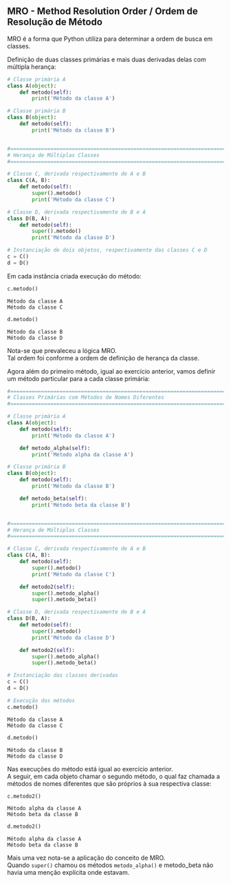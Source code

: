 ## MRO - Method Resolution Order / Ordem de Resolução de Método

MRO é a forma que Python utiliza para determinar a ordem de busca em
classes.  
  
Definição de duas classes primárias e mais duas derivadas delas com múltipla
herança:

```python
# Classe primária A
class A(object): 
    def metodo(self): 
        print('Método da classe A')

# Classe primária B 
class B(object): 
    def metodo(self): 
        print('Método da classe B')


#=============================================================================
# Herança de Múltiplas Classes
#=============================================================================

# Classe C, derivada respectivamente de A e B
class C(A, B): 
    def metodo(self):
        super().metodo()
        print('Método da classe C')

# Classe D, derivada respectivamente de B e A        
class D(B, A): 
    def metodo(self):
        super().metodo()
        print('Método da classe D')

# Instanciação de dois objetos, respectivamente das classes C e D
c = C()
d = D()
```

Em cada instância criada execução do método:

```python
c.metodo()
```

```
Método da classe A
Método da classe C
```

```python
d.metodo()
```

```
Método da classe B
Método da classe D
```

Nota-se que prevaleceu a lógica MRO.  
Tal ordem foi conforme a ordem de definição de herança da classe.  

Agora além do primeiro método, igual ao exercício anterior, vamos definir um
método particular para a cada classe primária:  

```python
#=============================================================================
# Classes Primárias com Métodos de Nomes Diferentes
#=============================================================================

# Classe primária A
class A(object): 
    def metodo(self): 
        print('Método da classe A')

    def metodo_alpha(self):
        print('Método alpha da classe A')

# Classe primária B 
class B(object): 
    def metodo(self): 
        print('Método da classe B')

    def metodo_beta(self):
        print('Método beta da classe B')


#=============================================================================
# Herança de Múltiplas Classes
#=============================================================================

# Classe C, derivada respectivamente de A e B
class C(A, B): 
    def metodo(self):
        super().metodo()
        print('Método da classe C')

    def metodo2(self):
        super().metodo_alpha()
        super().metodo_beta()        

# Classe D, derivada respectivamente de B e A        
class D(B, A): 
    def metodo(self):
        super().metodo()
        print('Método da classe D')

    def metodo2(self):
        super().metodo_alpha()
        super().metodo_beta()

# Instanciação das classes derivadas
c = C()
d = D()

# Execução dos métodos
c.metodo()
```

```
Método da classe A
Método da classe C    
```

```python
d.metodo()
```

```
Método da classe B
Método da classe D
```

Nas execuções do método está igual ao exercício anterior.  
A seguir, em cada objeto chamar o segundo método, o qual faz chamada a métodos
de nomes diferentes que são próprios à sua respectiva classe:

```python
c.metodo2()
```

```
Método alpha da classe A
Método beta da classe B        
```

```python
d.metodo2()
```

```
Método alpha da classe A
Método beta da classe B
```

Mais uma vez nota-se a aplicação do conceito de MRO.  
Quando `super()` chamou os métodos `metodo_alpha()` e metodo_beta não havia
uma menção explícita onde estavam.


